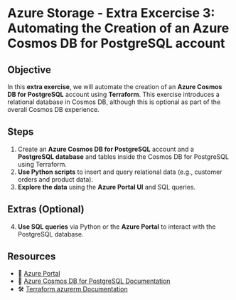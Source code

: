 # **Azure Storage - Extra Excercise 3: Automating the Creation of an Azure Cosmos DB for PostgreSQL account**

## **Objective**

In this **extra exercise**, we will automate the creation of an **Azure Cosmos DB for PostgreSQL** account using **Terraform**. This exercise introduces a relational database in Cosmos DB, although this is optional as part of the overall Cosmos DB experience.

## **Steps**

1. Create an **Azure Cosmos DB for PostgreSQL** account and a **PostgreSQL database** and tables inside the Cosmos DB for PostgreSQL using Terraform.
2. **Use Python scripts** to insert and query relational data (e.g., customer orders and product data).
3. **Explore the data** using the **Azure Portal UI** and SQL queries.

## **Extras (Optional)**

4. **Use SQL queries** via Python or the **Azure Portal** to interact with the PostgreSQL database.

## **Resources**

- 📌 [Azure Portal](https://portal.azure.com)
- 📖 [Azure Cosmos DB for PostgreSQL Documentation](https://learn.microsoft.com/en-us/azure/cosmos-db/postgresql/)
- 🛠 [Terraform azurerm Documentation](https://registry.terraform.io/providers/hashicorp/azurerm/latest/docs)